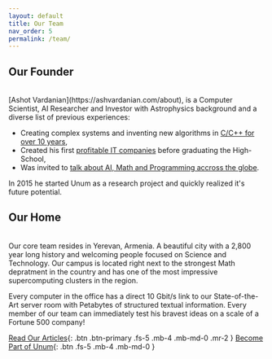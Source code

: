 ```yaml
---
layout: default
title: Our Team
nav_order: 5
permalink: /team/
---
```


## Our Founder

<br/>
[Ashot Vardanian](https://ashvardanian.com/about), is a Computer Scientist, AI Researcher and Investor with Astrophysics background and a diverse list of previous experiences:

* Creating complex systems and inventing new algorithms in [C/C++ for over 10 years](https://github.com/ashvardanian),
* Created his first [profitable IT companies](https://linkedin.com/in/ashvardanian) before graduating the High-School,
* Was invited to [talk about AI, Math and Programming accross the globe](/lectures/).

In 2015 he started Unum as a research project and quickly realized it's future potential.

## Our Home

<br/>
Our core team resides in Yerevan, Armenia. A beautiful city with a 2,800 year long history and welcoming people focused on Science and Technology. Our campus is located right next to the strongest Math depratment in the country and has one of the most impressive supercomputing clusters in the region.

Every computer in the office has a direct 10 Gbit/s link to our State-of-the-Art server room with Petabytes of structured textual information. Every member of our team can immediately test his bravest ideas on a scale of a Fortune 500 company!

[Read Our Articles](/lectures/){: .btn .btn-primary .fs-5 .mb-4 .mb-md-0 .mr-2 } [Become Part of Unum](/jobs/){: .btn .fs-5 .mb-4 .mb-md-0 }